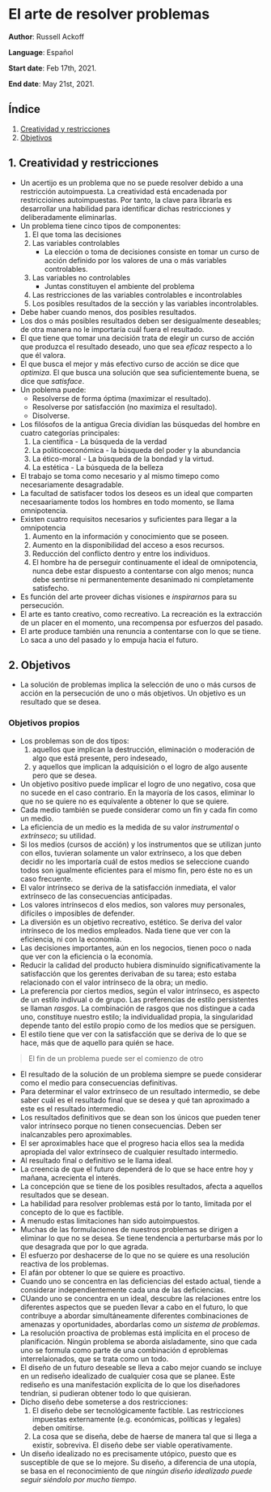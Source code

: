 # El arte de resolver problemas

**Author**: Russell Ackoff

**Language**: Español

**Start date**: Feb 17th, 2021.

**End date**: May 21st, 2021.

## Índice

1. [Creatividad y restricciones](#1-creatividad-y-restricciones)
2. [Objetivos](#2-objetivos)

## 1. Creatividad y restricciones

* Un acertijo es un problema que no se puede resolver debido a una restricción autoimpuesta. La creatividad está encadenada por restriccioines autoimpuestas. Por tanto, la clave para librarla es desarrollar una habilidad para identificar dichas restricciones y deliberadamente eliminarlas.
* Un problema tiene cinco tipos de componentes:
    1. El que toma las decisiones
    2. Las variables controlables
        * La elección o toma de decisiones consiste en tomar un curso de acción definido por los valores de una o más variables controlables.
    3. Las variables no controlables
        * Juntas constituyen el ambiente del problema
    4. Las restricciones de las variables controlables e incontrolables
    5. Los posibles resultados de la sección y las variables incontrolables.
* Debe haber cuando menos, dos posibles resultados.
* Los dos o más posibles resultados deben ser desigualmente deseables; de otra manera no le importaría cuál fuera el resultado.
* El que tiene que tomar una decisión trata de elegir un curso de acción que produzca el resultado deseado, uno que sea _eficaz_ respecto a lo que él valora.
* El que busca el mejor y más efectivo curso de acción se dice que _optimiza_. El que busca una solución que sea suficientemente buena, se dice que _satisface_.
* Un poblema puede:
    * Resolverse de forma óptima (maximizar el resultado).
    * Resolverse por satisfacción (no maximiza el resultado).
    * Disolverse.
* Los filósofos de la antigua Grecia dividían las búsquedas del hombre en cuatro categorías principales:
    1. La científica - La búsqueda de la verdad
    2. La politicoeconómica - la búsqueda del poder y la abundancia
    3. La ético-moral - La búsqueda de la bondad y la virtud.
    4. La estética - La búsqueda de la belleza
* El trabajo se toma como necesario y al mismo timepo como necesariamente desagradable.
* La facultad de satisfacer todos los deseos es un ideal que comparten necesaariamente todos los hombres en todo momento, se llama omnipotencia.
* Existen cuatro requisitos necesarios y suficientes para llegar a la omnipotencia
    1. Aumento en la información y conocimiento que se poseen.
    2. Aumento en la disponibilidad del acceso a esos recursos.
    3. Reducción del conflicto dentro y entre los individuos.
    4. El hombre ha de perseguir continuamente el ideal de omnipotencia, nunca debe estar dispuesto a contentarse con algo menos; nunca debe sentirse ni permanentemente desanimado ni completamente satisfecho.
* Es función del arte proveer dichas visiones e _inspirarnos_ para su persecución.
* El arte es tanto creativo, como recreativo. La recreación es la extracción de un placer en el momento, una recompensa por esfuerzos del pasado.
* El arte produce también una renuncia a contentarse con lo que se tiene. Lo saca a uno del pasado y lo empuja hacia el futuro.

## 2. Objetivos

* La solución de problemas implica la selección de uno o más cursos de acción en la persecución de uno o más objetivos. Un objetivo es un resultado que se desea.

### Objetivos propios

* Los problemas son de dos tipos: 
    1. aquellos que implican la destrucción, eliminación o moderación de algo que está presente, pero indeseado,
    2. y aquellos que implican la adquisición o el logro de algo ausente pero que se desea.
* Un objetivo positivo puede implicar el logro de uno negativo, cosa que no sucede en el caso contrario. En la mayoría de los casos, eliminar lo que no se quiere no es equivalente a obtener lo que se quiere.
* Cada medio también se puede considerar como un fin y cada fin como un medio.
* La eficiencia de un medio es la medida de su valor _instrumental_ o _extrínseco_; su utilidad.
* Si los medios (cursos de acción) y los instrumentos que se utilizan junto con ellos, tuvieran solamente un valor extrínseco, a los que deben decidir no les importaría cuál de estos medios se seleccione cuando todos son igualmente eficientes para el mismo fin, pero éste no es un caso frecuente.
* El valor intrínseco se deriva de la satisfacción inmediata, el valor extrínseco de las consecuencias anticipadas.
* Los valores intrínsecos d elos medios, son valores muy personales, difíciles o imposibles de defender.
* La diversión es un objetivo recreativo, estético. Se deriva del valor intrínseco de los medios empleados. Nada tiene que ver con la eficiencia, ni con la economía.
* Las decisiones importantes, aún en los negocios, tienen poco o nada que ver con la eficiencia o la economía.
* Reducir la calidad del producto hubiera disminuído significativamente la satisfacción que los gerentes derivaban de su tarea; esto estaba relacionado con el valor intrínseco de la obra; un medio.
* La preferencia por ciertos medios, según el valor intrínseco, es aspecto de un estilo indivual o de grupo. Las preferencias de estilo persistentes se llaman _rasgos_. La combinación de rasgos que nos distingue a cada uno, constituye nuestro estilo; la individualidad propia, la singularidad depende tanto del estilo propio como de los medios que se persiguen.
* El estilo tiene que ver con la satisfacción que se deriva de lo que se hace, más que de aquello para quién se hace.

> El fin de un problema puede ser el comienzo de otro

* El resultado de la solución de un problema siempre se puede considerar como el medio para consecuencias definitivas.
* Para determinar el valor extrínseco de un resultado intermedio, se debe saber cuál es el resultado final que se desea y qué tan aproximado a este es el resultado intermedio.
* Los resultados definitivos que se dean son los únicos que pueden tener valor intrínseco porque no tienen consecuencias. Deben ser inalcanzables pero aproximables.
* El ser aproximables hace que el progreso hacia ellos sea la medida apropiada del valor extrínseco de cualquier resultado intermedio.
* Al resultado final o definitivo se le llama ideal.
* La creencia de que el futuro dependerá de lo que se hace entre hoy y mañana, acrecienta el interés.
* La concepción que se tiene de los posibles resultados, afecta a aquellos resultados que se desean.
* La habilidad para resolver problemas está por lo tanto, limitada por el concepto de lo que es factible.
* A menudo estas limitaciones han sido autoimpuestos.
* Muchas de las formulaciones de nuestros problemas se dirigen a eliminar lo que no se desea. Se tiene tendencia a perturbarse más por lo que desagrada que por lo que agrada.
* El esfuerzo por deshacerse de lo que no se quiere es una resolución reactiva de los problemas.
* El afán por obtener lo que se quiere es proactivo.
* Cuando uno se concentra en las deficiencias del estado actual, tiende a considerar independientemente cada una de las deficiencias.
* CUando uno se concentra en un ideal, descubre las relaciones entre los diferentes aspectos que se pueden llevar a cabo en el futuro, lo que contribuye a abordar simultáneamente diferentes combinaciones de amenazas y oportunidades, abordarlas como _un sistema de problemas_.
* La resolución proactiva de problemas está implícita en el proceso de planificación. Ningún problema se aborda aisladamente, sino que cada uno se formula como parte de una combinación d eproblemas interrelaionados, que se trata como un todo.
* El diseño de un futuro deseable se lleva a cabo mejor cuando se incluye en un rediseño idealizado de cualquier cosa que se planee. Este rediseño es una manifestación explícita de lo que los diseñadores tendrían, si pudieran obtener todo lo que quisieran.
* Dicho diseño debe someterse a dos restricciones:
    1. El diseño debe ser tecnológicamente factible. Las restricciones impuestas externamente (e.g. económicas, políticas y legales) deben omitirse.
    2. La cosa que se diseña, debe de haerse de manera tal que si llega a existir, sobreviva. El diseño debe ser viable operativamente.
* Un diseño idealizado no es precisamente utópico, puesto que es susceptible de que se lo mejore. Su diseño, a diferencia de una utopía, se basa en el reconocimiento de que _ningún diseño idealizado puede seguir siéndolo por mucho tiempo_.